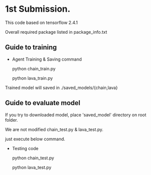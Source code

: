 # 1st Submission.
This code based on tensorflow 2.4.1

Overall required package listed in package_info.txt


## Guide to training

* Agent Training & Saving command

    python chain_train.py

    python lava_train.py

Trained model will saved in ./saved_models/{chain,lava}

## Guide to evaluate model

If you try to downloaded model, place 'saved_model' directory on root folder.

We are not modified chain_test.py & lava_test.py. 

just execute below command.

* Testing code

    python chain_test.py

    python lava_test.py